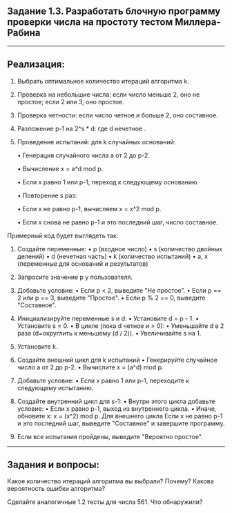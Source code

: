 ﻿**Задание 1.3**. 
Разработать блочную программу проверки числа на простоту тестом Миллера-Рабина 
---
---
Реализация:
---
1.	Выбрать оптимальное количество итераций алгоритма k.
2.	Проверка на небольшие числа: если число меньше 2, оно не простое; если 2 или 3, оно простое.
3.	Проверка четности: если число четное и больше 2, оно составное.
4.	Разложение p-1 на 2^s * d: где d нечетное  .
5.	Проведение испытаний: для k случайных оснований:
 
    •	Генерация случайного числа a от 2 до p-2. 

    •	Вычисление x = a^d mod p. 

    •	Если x равно 1 или p-1, переход к следующему основанию. 

    •	Повторение s раз: 

    •	Если x не равно p-1, вычисляем x = x^2 mod p. 

    •	Если x снова не равно p-1 и это последний шаг, число составное.


Примерный код будет выглядеть так:

1. Создайте переменные:
   • p (входное число)
   • s (количество двойных делений)
   • d (нечетная часть)
   • k (количество испытаний)
   • a, x (переменные для оснований и результатов)

2. Запросите значение p у пользователя.

3. Добавьте условие:
   • Если p < 2, выведите "Не простое".
   • Если p == 2 или p == 3, выведите "Простое".
   • Если p % 2 == 0, выведите "Составное".

4. Инициализируйте переменные s и d:
   • Установите d = p - 1.
   • Установите s = 0.
   • В цикле (пока d четное и > 0):
     • Уменьшайте d в 2 раза (d=округлить к меньшему (d / 2)).
     • Увеличивайте s на 1.

5. Установите k.

6. Создайте внешний цикл для k испытаний
   • Генерируйте случайное число a от 2 до p-2.
   • Вычислите x = (a^d) mod p.

7. Добавьте условие:
   • Если x равно 1 или p-1, переходите к следующему испытанию.

8. Создайте внутренний цикл для s-1:
   • Внутри этого цикла добавьте условие:
     • Если x равно p-1, выход из внутреннего цикла.
     • Иначе, обновите x: x = (x^2) mod p.
     Для внешнего цикла Если x не равно p-1 и это последний шаг, выведите "Составное" и завершите программу.

9. Если все испытания пройдены, выведите "Вероятно простое".

---
Задания и вопросы:
---
Какое количество итераций алгоритма вы выбрали? Почему? Какова вероятность ошибки алгоритма?

Сделайте аналогичные 1.2 тесты для числа 561. Что обнаружили?
